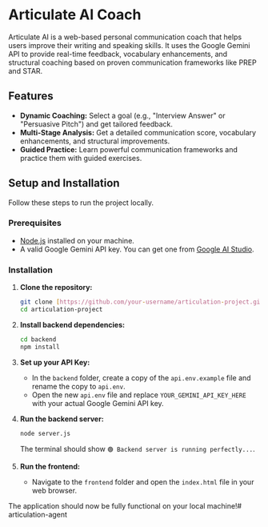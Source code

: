 # Articulate AI Coach

Articulate AI is a web-based personal communication coach that helps users improve their writing and speaking skills. It uses the Google Gemini API to provide real-time feedback, vocabulary enhancements, and structural coaching based on proven communication frameworks like PREP and STAR.

## Features

* **Dynamic Coaching:** Select a goal (e.g., "Interview Answer" or "Persuasive Pitch") and get tailored feedback.
* **Multi-Stage Analysis:** Get a detailed communication score, vocabulary enhancements, and structural improvements.
* **Guided Practice:** Learn powerful communication frameworks and practice them with guided exercises.

## Setup and Installation

Follow these steps to run the project locally.

### Prerequisites

* [Node.js](https://nodejs.org/en/) installed on your machine.
* A valid Google Gemini API key. You can get one from [Google AI Studio](https://ai.google.dev/).

### Installation

1.  **Clone the repository:**
    ```sh
    git clone [https://github.com/your-username/articulation-project.git](https://github.com/your-username/articulation-project.git)
    cd articulation-project
    ```

2.  **Install backend dependencies:**
    ```sh
    cd backend
    npm install
    ```

3.  **Set up your API Key:**
    * In the `backend` folder, create a copy of the `api.env.example` file and rename the copy to `api.env`.
    * Open the new `api.env` file and replace `YOUR_GEMINI_API_KEY_HERE` with your actual Google Gemini API key.

4.  **Run the backend server:**
    ```sh
    node server.js
    ```
    The terminal should show `🟢 Backend server is running perfectly...`.

5.  **Run the frontend:**
    * Navigate to the `frontend` folder and open the `index.html` file in your web browser.

The application should now be fully functional on your local machine!# articulation-agent
